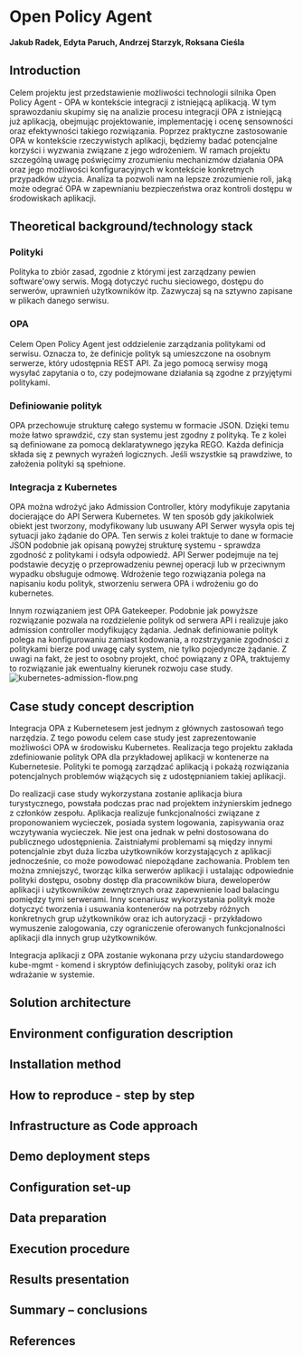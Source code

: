 # Open Policy Agent
#### Jakub Radek, Edyta Paruch, Andrzej Starzyk, Roksana Cieśla

## Introduction
Celem projektu jest przedstawienie możliwości technologii silnika Open Policy Agent - OPA w kontekście integracji z istniejącą aplikacją. W tym sprawozdaniu skupimy się na analizie procesu integracji OPA z istniejącą już aplikacją, obejmując projektowanie, implementację i ocenę sensowności oraz efektywności takiego rozwiązania. 
Poprzez praktyczne zastosowanie OPA w kontekście rzeczywistych aplikacji, będziemy badać potencjalne korzyści i wyzwania związane z jego wdrożeniem. W ramach projektu szczególną uwagę poświęcimy zrozumieniu mechanizmów działania OPA oraz jego możliwości konfiguracyjnych w kontekście konkretnych przypadków użycia. Analiza ta pozwoli nam na lepsze zrozumienie roli, jaką może odegrać OPA w zapewnianiu bezpieczeństwa oraz kontroli dostępu w środowiskach aplikacji.

## Theoretical background/technology stack
### Polityki
Polityka to zbiór zasad, zgodnie z którymi jest zarządzany pewien software'owy serwis. Mogą dotyczyć ruchu sieciowego, dostępu do serwerów, uprawnień użytkowników itp. Zazwyczaj są na sztywno zapisane w plikach danego serwisu.
### OPA
Celem Open Policy Agent jest oddzielenie zarządzania politykami od serwisu. Oznacza to, że definicje polityk są umieszczone na osobnym serwerze, który udostępnia REST API. Za jego pomocą serwisy mogą wysyłać zapytania o to, czy podejmowane działania są zgodne z przyjętymi politykami. 
### Definiowanie polityk
OPA przechowuje strukturę całego systemu w formacie JSON. Dzięki temu może łatwo sprawdzić, czy stan systemu jest zgodny z polityką. Te z kolei są definiowane za pomocą deklaratywnego języka REGO. Każda definicja składa się z pewnych wyrażeń logicznych. Jeśli wszystkie są prawdziwe, to założenia polityki są spełnione.
### Integracja z Kubernetes
OPA można wdrożyć jako Admission Controller, który modyfikuje zapytania docierające do API Serwera Kubernetes. W ten sposób gdy jakikolwiek obiekt jest tworzony, modyfikowany lub usuwany API Serwer wysyła opis tej sytuacji jako żądanie do OPA. Ten serwis z kolei traktuje to dane w formacie JSON podobnie jak opisaną powyżej strukturę systemu - sprawdza zgodność z politykami i odsyła odpowiedź. API Serwer podejmuje na tej podstawie decyzję o przeprowadzeniu pewnej operacji lub w przeciwnym wypadku obsługuje odmowę. Wdrożenie tego rozwiązania polega na napisaniu kodu polityk, stworzeniu serwera OPA i wdrożeniu go do kubernetes.

Innym rozwiązaniem jest OPA Gatekeeper. Podobnie jak powyższe rozwiązanie pozwala na rozdzielenie polityk od serwera API i realizuje jako admission controller modyfikujący żądania. Jednak definiowanie polityk polega na konfigurowaniu zamiast kodowania, a rozstrzyganie zgodności z politykami bierze pod uwagę cały system, nie tylko pojedyncze żądanie. Z uwagi na fakt, że jest to osobny projekt, choć powiązany z OPA, traktujemy to rozwiązanie jak ewentualny kierunek rozwoju case study.
![kubernetes-admission-flow.png](..%2F..%2FDownloads%2Fkubernetes-admission-flow.png)

## Case study concept description
Integracja OPA z Kubernetesem jest jednym z głównych zastosowań tego narzędzia. Z tego powodu celem case study jest zaprezentowanie możliwości OPA w środowisku Kubernetes. Realizacja tego projektu zakłada zdefiniowanie polityk OPA dla przykładowej aplikacji w kontenerze na Kubernetesie. Polityki te pomogą zarządzać aplikacją i pokażą rozwiązania potencjalnych problemów wiążących się z udostępnianiem takiej aplikacji.

Do realizacji case study wykorzystana zostanie aplikacja biura turystycznego, powstała podczas prac nad projektem inżynierskim jednego z członków zespołu. Aplikacja realizuje funkcjonalności związane z proponowaniem wycieczek, posiada system logowania, zapisywania oraz wczytywania wycieczek. Nie jest ona jednak w pełni dostosowana do publicznego udostępnienia. Zaistniałymi problemami są między innymi potencjalnie zbyt duża liczba użytkowników korzystających z aplikacji jednocześnie, co może powodować niepożądane zachowania. Problem ten można zmniejszyć, tworząc kilka serwerów aplikacji i ustalając odpowiednie polityki dostępu, osobny dostęp dla pracowników biura, deweloperów aplikacji i użytkowników zewnętrznych oraz zapewnienie load balacingu pomiędzy tymi serwerami. Inny scenariusz wykorzystania polityk może dotyczyć tworzenia i usuwania kontenerów na potrzeby różnych konkretnych grup użytkowników oraz ich autoryzacji - przykładowo wymuszenie zalogowania, czy ograniczenie oferowanych funkcjonalności aplikacji dla innych grup użytkowników.

Integracja aplikacji z OPA zostanie wykonana przy użyciu standardowego kube-mgmt - komend i skryptów definiujących zasoby, polityki oraz ich wdrażanie w systemie. 

## Solution architecture

## Environment configuration description

## Installation method

## How to reproduce - step by step

## Infrastructure as Code approach

## Demo deployment steps

## Configuration set-up

## Data preparation

## Execution procedure

## Results presentation

## Summary – conclusions

## References
